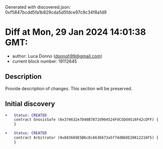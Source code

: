 Generated with discovered.json: 0xf5847bcdd5fa1b829cda5d5fdce97c9c34f8a1d9

# Diff at Mon, 29 Jan 2024 14:01:38 GMT:

- author: Luca Donno (<donnoh99@gmail.com>)
- current block number: 19112645

## Description

Provide description of changes. This section will be preserved.

## Initial discovery

```diff
+   Status: CREATED
    contract GnosisSafe (0x374632e7D48B7872d904524FdC5Dd4516F42cDFF) {
    }
```

```diff
+   Status: CREATED
    contract Arbitrator (0x683669E5B6cDc6636673a5f7ddB68E20812216F5) {
    }
```
